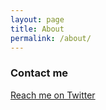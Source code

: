 ```yaml
---
layout: page
title: About
permalink: /about/
---
```


### Contact me

[Reach me on Twitter](http://twitter.com/rebrec)
